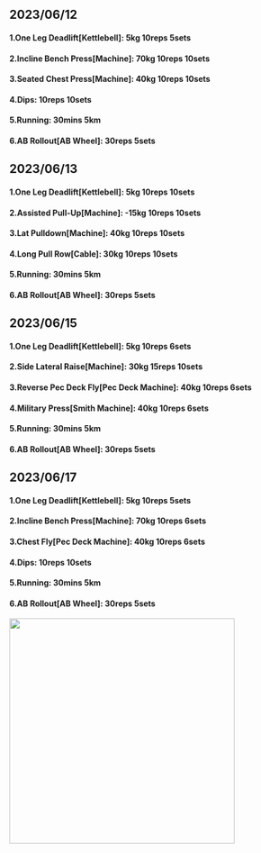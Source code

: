 ## 2023/06/12
#### 1.One Leg Deadlift\[Kettlebell\]: 5kg 10reps 5sets
#### 2.Incline Bench Press\[Machine\]: 70kg 10reps 10sets
#### 3.Seated Chest Press\[Machine\]: 40kg 10reps 10sets
#### 4.Dips: 10reps 10sets
#### 5.Running: 30mins 5km
#### 6.AB Rollout\[AB Wheel\]: 30reps 5sets

## 2023/06/13
#### 1.One Leg Deadlift\[Kettlebell\]: 5kg 10reps 10sets
#### 2.Assisted Pull-Up\[Machine\]: -15kg 10reps 10sets
#### 3.Lat Pulldown\[Machine\]: 40kg 10reps 10sets
#### 4.Long Pull Row\[Cable\]: 30kg 10reps 10sets
#### 5.Running: 30mins 5km
#### 6.AB Rollout\[AB Wheel\]: 30reps 5sets

## 2023/06/15
#### 1.One Leg Deadlift\[Kettlebell\]: 5kg 10reps 6sets
#### 2.Side Lateral Raise\[Machine\]: 30kg 15reps 10sets
#### 3.Reverse Pec Deck Fly\[Pec Deck Machine\]: 40kg 10reps 6sets
#### 4.Military Press\[Smith Machine\]: 40kg 10reps 6sets
#### 5.Running: 30mins 5km
#### 6.AB Rollout\[AB Wheel\]: 30reps 5sets

## 2023/06/17
#### 1.One Leg Deadlift\[Kettlebell\]: 5kg 10reps 5sets
#### 2.Incline Bench Press\[Machine\]: 70kg 10reps 6sets
#### 3.Chest Fly\[Pec Deck Machine\]: 40kg 10reps 6sets
#### 4.Dips: 10reps 10sets
#### 5.Running: 30mins 5km
#### 6.AB Rollout\[AB Wheel\]: 30reps 5sets


<img src='../_resources/__093.png' width='400px' />
